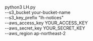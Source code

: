 python3 LH.py \
  --s3_bucket your-bucket-name \
  --s3_key_prefix "lh-notices" \
  --aws_access_key YOUR_ACCESS_KEY \
  --aws_secret_key YOUR_SECRET_KEY \
  --aws_region ap-northeast-2
